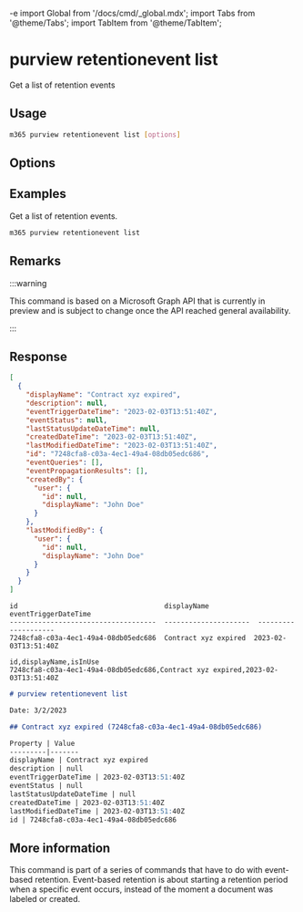 -e <!-- DISCLAIMER: All secrets, passwords, and sensitive values in this document are examples only and not real credentials. -->
import Global from '/docs/cmd/_global.mdx';
import Tabs from '@theme/Tabs';
import TabItem from '@theme/TabItem';

# purview retentionevent list

Get a list of retention events

## Usage

```sh
m365 purview retentionevent list [options]
```

## Options

<Global />

## Examples

Get a list of retention events.

```sh
m365 purview retentionevent list
```

## Remarks

:::warning

This command is based on a Microsoft Graph API that is currently in preview and is subject to change once the API reached general availability.

:::

## Response

<Tabs>
  <TabItem value="JSON">

  ```json
  [
    {
      "displayName": "Contract xyz expired",
      "description": null,
      "eventTriggerDateTime": "2023-02-03T13:51:40Z",
      "eventStatus": null,
      "lastStatusUpdateDateTime": null,
      "createdDateTime": "2023-02-03T13:51:40Z",
      "lastModifiedDateTime": "2023-02-03T13:51:40Z",
      "id": "7248cfa8-c03a-4ec1-49a4-08db05edc686",
      "eventQueries": [],
      "eventPropagationResults": [],
      "createdBy": {
        "user": {
          "id": null,
          "displayName": "John Doe"
        }
      },
      "lastModifiedBy": {
        "user": {
          "id": null,
          "displayName": "John Doe"
        }
      }
    }
  ]
  ```

  </TabItem>
  <TabItem value="Text">

  ```text
  id                                    displayName            eventTriggerDateTime
  ------------------------------------  ---------------------  --------------------
  7248cfa8-c03a-4ec1-49a4-08db05edc686  Contract xyz expired  2023-02-03T13:51:40Z
  ```

  </TabItem>
  <TabItem value="CSV">

  ```csv
  id,displayName,isInUse
  7248cfa8-c03a-4ec1-49a4-08db05edc686,Contract xyz expired,2023-02-03T13:51:40Z
  ```

  </TabItem>
  <TabItem value="Markdown">

  ```md
  # purview retentionevent list

  Date: 3/2/2023

  ## Contract xyz expired (7248cfa8-c03a-4ec1-49a4-08db05edc686)

  Property | Value
  ---------|-------
  displayName | Contract xyz expired
  description | null
  eventTriggerDateTime | 2023-02-03T13:51:40Z
  eventStatus | null
  lastStatusUpdateDateTime | null
  createdDateTime | 2023-02-03T13:51:40Z
  lastModifiedDateTime | 2023-02-03T13:51:40Z
  id | 7248cfa8-c03a-4ec1-49a4-08db05edc686
  ```

  </TabItem>
</Tabs>

## More information

This command is part of a series of commands that have to do with event-based retention. Event-based retention is about starting a retention period when a specific event occurs, instead of the moment a document was labeled or created.
